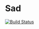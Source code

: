 # Sad

[![Build Status](https://github.com/kandread/Sad.jl/actions/workflows/CI.yml/badge.svg?branch=main)](https://github.com/kandread/Sad.jl/actions/workflows/CI.yml?query=branch%3Amain)
